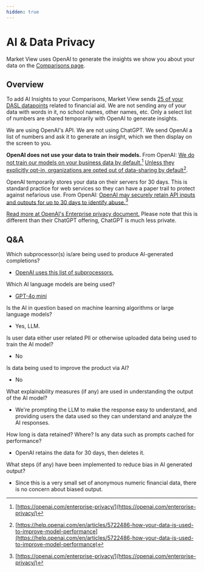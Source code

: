 ```yaml
---
hidden: true
---
```


# AI & Data Privacy

Market View uses OpenAI to generate the insights we show you about your data on the [Comparisons page](https://marketview.nais.org/comparisons).

## Overview

To add AI Insights to your Comparisons, Market View sends [25 of your DASL datapoints](https://docs.marketview.nais.org/nais/comparisons/data-used-in-comparisons) related to financial aid. We are not sending any of your data with words in it, no school names, other names, etc. Only a select list of numbers are shared temporarily with OpenAI to generate insights.&#x20;

We are using OpenAI's API. We are not using ChatGPT.  We send OpenAI a list of numbers and ask it to generate an insight, which we then display on the screen to you.

**OpenAI does not use your data to train their models.** From OpenAI: [We do not train our models on your business data by default.](#user-content-fn-1)[^1] [Unless they explicitly opt-in, organizations are opted out of data-sharing by default](#user-content-fn-2)[^2].

OpenAI temporarily stores your data on their servers for 30 days. This is standard practice for web services so they can have a paper trail to protect against nefarious use. From OpenAI: [OpenAI may securely retain API inputs and outputs for up to 30 days to identify abuse.](#user-content-fn-3)[^3]

[Read more at OpenAI's Enterprise privacy document.](https://openai.com/enterprise-privacy/) Please note that this is different than their ChatGPT offering, ChatGPT is much less private.

## Q\&A

Which subprocessor(s) is/are being used to produce AI-generated completions?

* [OpenAI uses this list of subprocessors. ](https://platform.openai.com/subprocessors/openai-subprocessor-list)

Which AI language models are being used?

* [GPT-4o mini](https://platform.openai.com/docs/models/gpt-4o-mini)

Is the AI in question based on machine learning algorithms or large language models?

* Yes, LLM.

Is user data either user related PII or otherwise uploaded data being used to train the AI model?

* No

Is data being used to improve the product via AI?

* No

What explainability measures (if any) are used in understanding the output of the AI model?

* We're prompting the LLM to make the response easy to understand, and providing users the data used so they can understand and analyze the AI responses.

How long is data retained? Where? Is any data such as prompts cached for performance?

* OpenAI retains the data for 30 days, then deletes it.

What steps (if any) have been implemented to reduce bias in AI generated output?

* Since this is a very small set of anonymous numeric financial data, there is no concern about biased output.

[^1]: [https://openai.com/enterprise-privacy/](https://openai.com/enterprise-privacy/)

[^2]: [https://help.openai.com/en/articles/5722486-how-your-data-is-used-to-improve-model-performance](https://help.openai.com/en/articles/5722486-how-your-data-is-used-to-improve-model-performance)

[^3]: [https://openai.com/enterprise-privacy/](https://openai.com/enterprise-privacy/)

